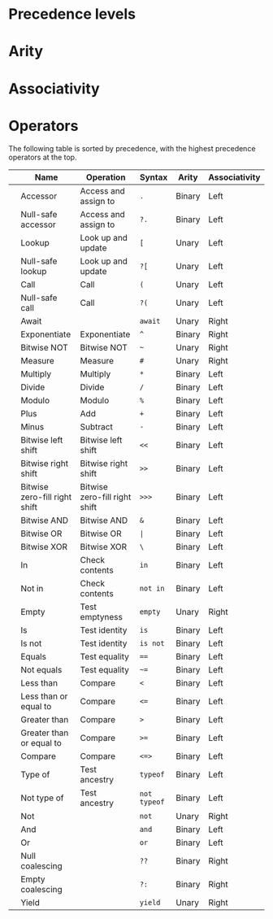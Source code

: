 # Precedence levels

# Arity

# Associativity

# Operators

The following table is sorted by precedence, with the highest precedence operators at the top.

<table>
<thead>
  <tr>
    <th>
    <th>Name
    <th>Operation
    <th>Syntax
    <th>Arity
    <th>Associativity

<tbody>
  <tr>
    <td rowspan="6">
    <td>Accessor
    <td>Access and assign to
    <td><code>.</code>
    <td>Binary
    <td>Left
  <tr>
    <td>Null-safe accessor
    <td>Access and assign to
    <td><code>?.</code>
    <td>Binary
    <td>Left
  <tr>
    <td>Lookup
    <td>Look up and update
    <td><code>[</code>
    <td>Unary
    <td>Left
  <tr>
    <td>Null-safe lookup
    <td>Look up and update
    <td><code>?[</code>
    <td>Unary
    <td>Left
  <tr>
    <td>Call
    <td>Call
    <td><code>(</code>
    <td>Unary
    <td>Left
  <tr>
    <td>Null-safe call
    <td>Call
    <td><code>?(</code>
    <td>Unary
    <td>Left

  <tr>
    <td rowspan="1">
    <td>Await
    <td>
    <td><code>await</code>
    <td>Unary
    <td>Right

  <tr>
    <td rowspan="1">
    <td>Exponentiate
    <td>Exponentiate
    <td><code>^</code>
    <td>Binary
    <td>Right

  <tr>
    <td rowspan="1">
    <td>Bitwise NOT
    <td>Bitwise NOT
    <td><code>~</code>
    <td>Unary
    <td>Right

  <tr>
    <td rowspan="1">
    <td>Measure
    <td>Measure
    <td><code>#</code>
    <td>Unary
    <td>Right

  <tr>
    <td rowspan="3">
    <td>Multiply
    <td>Multiply
    <td><code>*</code>
    <td>Binary
    <td>Left
  <tr>
    <td>Divide
    <td>Divide
    <td><code>/</code>
    <td>Binary
    <td>Left
  <tr>
    <td>Modulo
    <td>Modulo
    <td><code>%</code>
    <td>Binary
    <td>Left

  <tr>
    <td rowspan="2">
    <td>Plus
    <td>Add
    <td><code>+</code>
    <td>Binary
    <td>Left
  <tr>
    <td>Minus
    <td>Subtract
    <td><code>-</code>
    <td>Binary
    <td>Left

  <tr>
    <td rowspan="3">
    <td>Bitwise left shift
    <td>Bitwise left shift
    <td><code>&lt;&lt;</code>
    <td>Binary
    <td>Left
  <tr>
    <td>Bitwise right shift
    <td>Bitwise right shift
    <td><code>&gt;&gt;</code>
    <td>Binary
    <td>Left
  <tr>
    <td>Bitwise zero-fill right shift
    <td>Bitwise zero-fill right shift
    <td><code>&gt;&gt;&gt;</code>
    <td>Binary
    <td>Left

  <tr>
    <td rowspan="1">
    <td>Bitwise AND
    <td>Bitwise AND
    <td><code>&amp;</code>
    <td>Binary
    <td>Left

  <tr>
    <td rowspan="1">
    <td>Bitwise OR
    <td>Bitwise OR
    <td><code>|</code>
    <td>Binary
    <td>Left

  <tr>
    <td rowspan="1">
    <td>Bitwise XOR
    <td>Bitwise XOR
    <td><code>\</code>
    <td>Binary
    <td>Left

  <tr>
    <td rowspan="14">
    <td>In
    <td>Check contents
    <td><code>in</code>
    <td>Binary
    <td>Left
  <tr>
    <td>Not in
    <td>Check contents
    <td><code>not in</code>
    <td>Binary
    <td>Left
  <tr>
    <td>Empty
    <td>Test emptyness
    <td><code>empty</code>
    <td>Unary
    <td>Right
  <tr>
    <td>Is
    <td>Test identity
    <td><code>is</code>
    <td>Binary
    <td>Left
  <tr>
    <td>Is not
    <td>Test identity
    <td><code>is not</code>
    <td>Binary
    <td>Left
  <tr>
    <td>Equals
    <td>Test equality
    <td><code>==</code>
    <td>Binary
    <td>Left
  <tr>
    <td>Not equals
    <td>Test equality
    <td><code>~=</code>
    <td>Binary
    <td>Left
  <tr>
    <td>Less than
    <td>Compare
    <td><code><</code>
    <td>Binary
    <td>Left
  <tr>
    <td>Less than or equal to
    <td>Compare
    <td><code><=</code>
    <td>Binary
    <td>Left
  <tr>
    <td>Greater than
    <td>Compare
    <td><code>></code>
    <td>Binary
    <td>Left
  <tr>
    <td>Greater than or equal to
    <td>Compare
    <td><code>>=</code>
    <td>Binary
    <td>Left
  <tr>
    <td>Compare
    <td>Compare
    <td><code><=></code>
    <td>Binary
    <td>Left
  <tr>
    <td>Type of
    <td>Test ancestry
    <td><code>typeof</code>
    <td>Binary
    <td>Left
  <tr>
    <td>Not type of
    <td>Test ancestry
    <td><code>not typeof</code>
    <td>Binary
    <td>Left

  <tr>
    <td rowspan="1">
    <td>Not
    <td>
    <td><code>not</code>
    <td>Unary
    <td>Right

  <tr>
    <td rowspan="1">
    <td>And
    <td>
    <td><code>and</code>
    <td>Binary
    <td>Left

  <tr>
    <td rowspan="1">
    <td>Or
    <td>
    <td><code>or</code>
    <td>Binary
    <td>Left

  <tr>
    <td rowspan="1">
    <td>Null coalescing
    <td>
    <td><code>??</code>
    <td>Binary
    <td>Right

  <tr>
    <td rowspan="1">
    <td>Empty coalescing
    <td>
    <td><code>?:</code>
    <td>Binary
    <td>Right

  <tr>
    <td rowspan="1">
    <td>Yield
    <td>
    <td><code>yield</code>
    <td>Unary
    <td>Right
</table>

